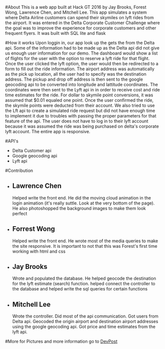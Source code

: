 #About
This is a web app built at Hack GT 2016 by Jay Brooks, Forest Wong, Lawrence Chen, and Mitchell Lee. This app simulates a system where Delta Airline customers can spend their skymiles on lyft rides from the airport. It was entered in the Delta Corporate Customer Challenge where the goal was to improve the experience for corporate customers and other frequent flyers. It was built with SQL lite and flask

#How it works
Upon loggin in, our app look up the gets the from the Delta api. Some of the information had to be made up as the Delta api did not give us enough user information for our demo. The dashboard would show a list of flights for the user with the option to reserve a lyft ride for that flight. Once the user clicked the lyft option, the user would then be redirected to a form to fill out the ride information. The airport address was automatically as the pick up location, all the user had to specify was the destination address. The pickup and drop off address is then sent to the google geocoding api to be converted into longitude and lattitude coordinates. The coordinates were then sent to the Lyft api in in order to receive cost and ride time estimates for the ride. For dollar to skymile point conversions, it was assumed that $0.01 equaled one point. Once the user confirmed the ride, the skymile points were deducted from their account. We also tried to use the Lft api to create a simulated ride request but did not have enough time to implement it due to troubles with passing the proper parameters for that feature of the api. The user does not have to log in to their lyft account because it was assumed the ride was being purchased on delta's corporate lyft account. The entire app is responsive.

#API's
<ul>
	<li>Delta Customer api</li>
	<li>Google geocoding api</li>
	<li>Lyft api</li>
</ul>

#Contribution
<ul>
	<li><h2>Lawrence Chen</h2>
		<p>Helped write the front end. He did the moving cloud animation in the login animation (it's really suttle. Look at the very bottom of the page). He also photoshopped the background images to make them look perfect</p>
	</li>
	<li><h2>Forrest Wong</h2>
	<p>Helped write the front end. He wrote most of the media queries to make the site responsive. It is important to not that this was Forest's first time working with html and css</p>
	</li>
	<li><h2>Jay Brooks</h2>
	<p>Wrote and populated the database. He helped geocode the destination for the lyft estimate (search) function. helped connect the controller to the database and helped write the sql queries for certain functions</p>
	</li>
	<li><h2>Mitchell Lee</h2>
	<p>Wrote the controller. Did most of the api communication. Got users from Delta api. Geocoded the origin airport and destination airport addresses using the google geocoding api. Got price and time estimates from the lyft api. </p>
	</li>
</ul>

#More
for Pictures and more information go to <a href="http://devpost.com/software/delta-skymile-services">DevPost</a>